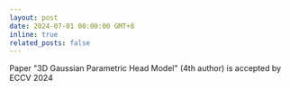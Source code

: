 ```yaml
---
layout: post
date: 2024-07-01 00:00:00 GMT+8
inline: true
related_posts: false
---
```


Paper "3D Gaussian Parametric Head Model" (4th author) is accepted by ECCV 2024